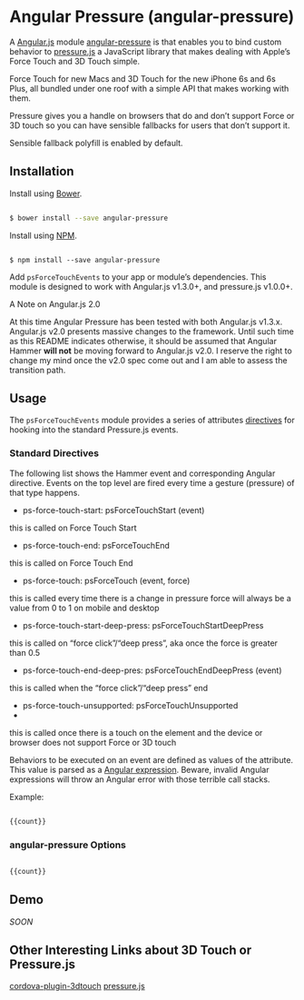 # Angular Pressure (angular-pressure)

A [Angular.js](https://angularjs.org/) module [angular-pressure](https://github.com/thierryc/angular-pressure) is that enables you to bind custom behavior to [pressure.js](http://pressurejs.com/) a JavaScript library that makes dealing with Apple’s Force Touch and 3D Touch simple.

Force Touch for new Macs and 3D Touch for the new iPhone 6s and 6s Plus, all bundled under one roof with a simple API that makes working with them.

Pressure gives you a handle on browsers that do and don’t support Force or 3D touch so you can have sensible fallbacks for users that don’t support it.

Sensible fallback polyfill is enabled by default.

## Installation

Install using [Bower](http://bower.io/).

```bash 

$ bower install --save angular-pressure 

```

Install using [NPM](https://www.npmjs.com/).

```shell 

$ npm install --save angular-pressure 

```

Add `psForceTouchEvents` to your app or module’s dependencies. This module is designed to work with Angular.js v1.3.0+, and pressure.js v1.0.0+.

A Note on Angular.js 2.0

At this time Angular Pressure has been tested with both Angular.js v1.3.x. Angular.js v2.0 presents massive changes to the framework. Until such time as this README indicates otherwise, it should be assumed that Angular Hammer **will not** be moving forward to Angular.js v2.0. I reserve the right to change my mind once the v2.0 spec come out and I am able to assess the transition path.

## Usage

The `psForceTouchEvents` module provides a series of attributes [directives](https://docs.angularjs.org/guide/directive) for hooking into the standard Pressure.js events.

### Standard Directives

The following list shows the Hammer event and corresponding Angular directive. Events on the top level are fired every time a gesture (pressure) of that type happens.

  - ps-force-touch-start: psForceTouchStart (event)
  
  this is called on Force Touch Start

  - ps-force-touch-end: psForceTouchEnd
  
  this is called on Force Touch End

  - ps-force-touch: psForceTouch (event, force)
  
  this is called every time there is a change in pressure force will always be a value from 0 to 1 on mobile and desktop

  - ps-force-touch-start-deep-press: psForceTouchStartDeepPress
  
  this is called on “force click”/“deep press”, aka once the force is greater than 0.5

  - ps-force-touch-end-deep-pres: psForceTouchEndDeepPress (event)
  
  this is called when the “force click”/“deep press” end

  - ps-force-touch-unsupported: psForceTouchUnsupported 
  - 
  this is called once there is a touch on the element and the device or browser does not support Force or 3D touch

Behaviors to be executed on an event are defined as values of the attribute. This value is parsed as a [Angular expression](https://docs.angularjs.org/guide/expression). Beware, invalid Angular expressions will throw an Angular error with those terrible call stacks.

Example:

```html

{{count}}

```

### angular-pressure Options

```html

{{count}}

```

## Demo

_SOON_

## Other Interesting Links about 3D Touch or Pressure.js

[cordova-plugin-3dtouch](https://github.com/EddyVerbruggen/cordova-plugin-3dtouch) [pressure.js](http://pressurejs.com/)
